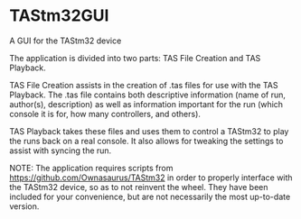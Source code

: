 # TAStm32GUI
A GUI for the TAStm32 device

The application is divided into two parts: TAS File Creation and TAS Playback.

TAS File Creation assists in the creation of .tas files for use with the TAS Playback. The .tas file contains both descriptive information (name of run, author(s), description) as well as information important for the run (which console it is for, how many controllers, and others).

TAS Playback takes these files and uses them to control a TAStm32 to play the runs back on a real console. It also allows for tweaking the settings to assist with syncing the run. 

NOTE: The application requires scripts from https://github.com/Ownasaurus/TAStm32 in order to properly interface with the TAStm32 device, so as to not reinvent the wheel. They have been included for your convenience, but are not necessarily the most up-to-date version.
